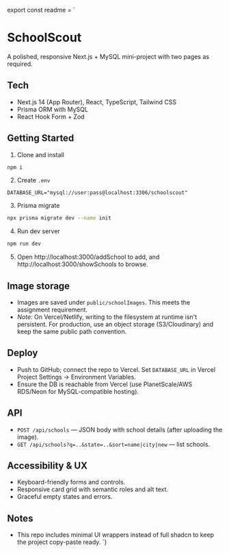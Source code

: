 export const readme = `
# SchoolScout


A polished, responsive Next.js + MySQL mini-project with two pages as required.


## Tech
- Next.js 14 (App Router), React, TypeScript, Tailwind CSS
- Prisma ORM with MySQL
- React Hook Form + Zod


## Getting Started
1. Clone and install
```bash
npm i
```
2. Create `.env`
```env
DATABASE_URL="mysql://user:pass@localhost:3306/schoolscout"
```
3. Prisma migrate
```bash
npx prisma migrate dev --name init
```
4. Run dev server
```bash
npm run dev
```
5. Open http://localhost:3000/addSchool to add, and http://localhost:3000/showSchools to browse.


## Image storage
- Images are saved under `public/schoolImages`. This meets the assignment requirement.
- *Note:* On Vercel/Netlify, writing to the filesystem at runtime isn't persistent. For production, use an object storage (S3/Cloudinary) and keep the same public path convention.


## Deploy
- Push to GitHub; connect the repo to Vercel. Set `DATABASE_URL` in Vercel Project Settings → Environment Variables.
- Ensure the DB is reachable from Vercel (use PlanetScale/AWS RDS/Neon for MySQL-compatible hosting).


## API
- `POST /api/schools` — JSON body with school details (after uploading the image).
- `GET /api/schools?q=..&state=..&sort=name|city|new` — list schools.


## Accessibility & UX
- Keyboard-friendly forms and controls.
- Responsive card grid with semantic roles and alt text.
- Graceful empty states and errors.


## Notes
- This repo includes minimal UI wrappers instead of full shadcn to keep the project copy-paste ready.
`}